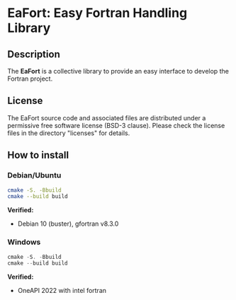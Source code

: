 # EaFort: Easy Fortran Handling Library



## Description

The **EaFort** is a collective library to provide an easy interface to develop the Fortran project. 



## License

The EaFort source code and associated files are distributed under a permissive free software license (BSD-3 clause). Please check the license files in the directory "licenses" for details.



## How to install

### Debian/Ubuntu

```bash
cmake -S. -Bbuild
cmake --build build
```

**Verified:**

- Debian 10 (buster), gfortran v8.3.0

### Windows

```powershell
cmake -S. -Bbuild
cmake --build build
```

**Verified:**

* OneAPI 2022 with intel fortran
